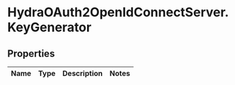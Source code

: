 # HydraOAuth2OpenIdConnectServer.KeyGenerator

## Properties
Name | Type | Description | Notes
------------ | ------------- | ------------- | -------------


